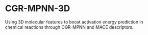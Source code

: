 # CGR-MPNN-3D
Using 3D molecular features to boost activation energy prediction in chemical reactions through CGR-MPNN and MACE descriptors.
